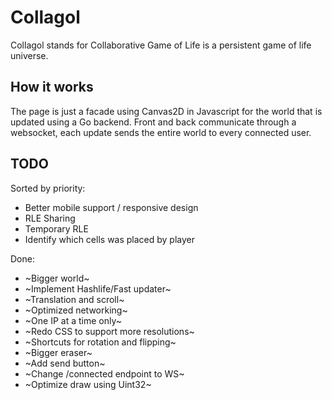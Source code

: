 # Collagol

Collagol stands for Collaborative Game of Life is a persistent game of life universe.  

## How it works

The page is just a facade using Canvas2D in Javascript for the world that is updated using a Go backend.
Front and back communicate through a websocket, each update sends the entire world to every connected user. 

## TODO

Sorted by priority:
 * Better mobile support / responsive design
 * RLE Sharing
 * Temporary RLE
 * Identify which cells was placed by player

Done:
 * ~Bigger world~
 * ~Implement Hashlife/Fast updater~
 * ~Translation and scroll~
 * ~Optimized networking~
 * ~One IP at a time only~
 * ~Redo CSS to support more resolutions~
 * ~Shortcuts for rotation and flipping~
 * ~Bigger eraser~
 * ~Add send button~
 * ~Change /connected endpoint to WS~
 * ~Optimize draw using Uint32~
 
